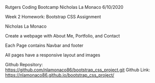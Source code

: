 Rutgers Coding Bootcamp
Nicholas La Monaco
6/10/2020

Week 2 Homework: Bootstrap CSS Assignment

Nicholas La Monaco

Create a webpage with About Me, Portfolio, and Contact

Each Page contains Navbar and footer

All pages have a responsive layout and images

Github Repository: https://github.com/nlamonaco86/bootstrap_css_project.git
Github Link: https://nlamonaco86.github.io/bootstrap_css_project/